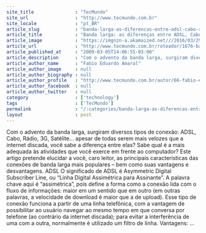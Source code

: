```yaml
---
site_title               : "TecMundo"
site_url                 : "http://www.tecmundo.com.br"
site_locale              : "pt_BR"
article_slug             : "banda-larga-as-diferencas-entre-adsl-cabo-radio-3g-e-satelite"
article_title            : "Banda larga: as diferenças entre ADSL, Cabo, Rádio, 3G e Satélite"
article_image            : "https://imgnzn-a.akamaized.net///2016/03/29/29134731110322-t1200x480.jpg"
article_url              : "http://www.tecmundo.com.br/roteador/1676-banda-larga-as-diferencas-entre-adsl-cabo-radio-3g-e-satelite.htm"
article_published_at     : "2009-03-05T14:06:55-03:00"
article_description      : "Com o advento da banda larga, surgiram diversos tipos de conexão: ADSL, Cabo, Rádio, 3G, Satélite... apesar de todas serem mais velozes que a internet discada, você sabe a diferença entre elas? Sabe qual é a mais adequada às atividades que você exerce em frente ao computador? Este artigo pretende elucidar a você, caro leitor, as principais características das conexões de banda larga mais populares – bem como suas vantagens e desvantagens. ADSL O significado de ADSL é Asymmetric Digital Subscriber Line, ou “Linha Digital Assimétrica para Assinante”. A palavra chave aqui é “assimétrica”, pois define a forma como a conexão lida com o fluxo de informações: maior em um sentido que em outro (em outras palavras, a velocidade de download é maior que a de upload). Esse tipo de conexão funciona a partir de uma linha telefônica, com a vantagem de possibilitar ao usuário navegar ao mesmo tempo em que conversa por telefone (ao contrário da internet discada); para evitar a interferência de uma com a outra, normalmente é utilizado um filtro de linha. Vantagens: ..."
article_author_name      : "Fabio Eduardo Amaral"
article_author_image     : null
article_author_biography : null
article_author_profile   : "http://www.tecmundo.com.br/autor/66-fabio-eduardo-amaral/"
article_author_facebook  : null
article_author_twitter   : null
category                 : ['technology']
tags                     : ['TecMundo']
permalink                : "/:categories/banda-larga-as-diferencas-entre-adsl-cabo-radio-3g-e-satelite/"
layout                   : post
---
```


Com o advento da banda larga, surgiram diversos tipos de conexão: ADSL, Cabo, Rádio, 3G, Satélite... apesar de todas serem mais velozes que a internet discada, você sabe a diferença entre elas? Sabe qual é a mais adequada às atividades que você exerce em frente ao computador? Este artigo pretende elucidar a você, caro leitor, as principais características das conexões de banda larga mais populares – bem como suas vantagens e desvantagens. ADSL O significado de ADSL é Asymmetric Digital Subscriber Line, ou “Linha Digital Assimétrica para Assinante”. A palavra chave aqui é “assimétrica”, pois define a forma como a conexão lida com o fluxo de informações: maior em um sentido que em outro (em outras palavras, a velocidade de download é maior que a de upload). Esse tipo de conexão funciona a partir de uma linha telefônica, com a vantagem de possibilitar ao usuário navegar ao mesmo tempo em que conversa por telefone (ao contrário da internet discada); para evitar a interferência de uma com a outra, normalmente é utilizado um filtro de linha. Vantagens: ...
